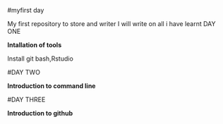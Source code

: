 #myfirst day

My first repository to store and writer
I will write on all i have learnt 
DAY ONE

**Intallation of tools**

Install git bash,Rstudio

#DAY TWO

**Introduction to command line**

 #DAY THREE

**Introduction to github**
